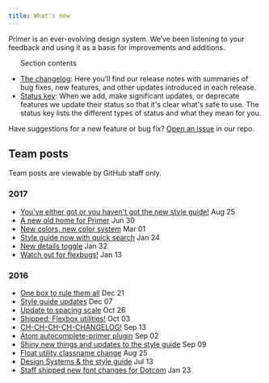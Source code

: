 ```yaml
---
title: Whatʼs new
---
```


<p classs="f3-light">Primer is an ever-evolving design system. We’ve been listening to your feedback and using it as a basis for improvements and additions.</p>

<ul class="list-style-none border-left border-thick mb-6">
<p class="h5 mb-2">Section contents</p>

  <li class="mb-3"><a class="text-bold" href="changelog">The changelog</a>: Here you’ll find our release notes with summaries of bug fixes, new features, and other updates introduced in each release.</li>
  <li class="mb-3"><a class="text-bold" href="status-key">Status key</a>: When we add, make significant updates, or deprecate features we update their status so that it's clear what's safe to use. The status key lists the different types of status and what they mean for you.</li>
</ul>

Have suggestions for a new feature or bug fix? [Open an issue](https://github.com/primer/primer/issues/new) in our repo.

## Team posts

Team posts are viewable by GitHub staff only.

<h3>2017</h3>
<ul class="list-style-none pl-0 mb-6">
  <li>
    <a href="https://team.githubapp.com/posts/30041">You've either got or you haven't got the new style guide!</a>
    <span class="text-gray text-small">Aug 25</span>
  </li>
  <li>
    <a href="https://team.githubapp.com/posts/29851">A new old home for Primer</a>
    <span class="text-gray text-small">Jun 30</span>
  </li>
  <li>
    <a href="https://team.githubapp.com/posts/29503">New colors, new color system</a>
    <span class="text-gray text-small">Mar 01</span>
  </li>
  <li>
    <a href="https://team.githubapp.com/posts/29387">Style guide now with quick search</a>
    <span class="text-gray text-small">Jan 24</span>
  </li>
  <li>
    <a href="https://team.githubapp.com/posts/29379">New details toggle</a>
     <span class="text-gray text-small">Jan 32</span>
  </li>
  <li>
    <a href="https://team.githubapp.com/posts/29365">Watch out for flexbugs!</a>
     <span class="text-gray text-small">Jan 13</span>
  </li>
</ul>

<h3>2016</h3>
<ul class="list-style-none pl-0 mb-6">
  <li>
    <a href="https://team.githubapp.com/posts/29325">One box to rule them all</a>
     <span class="text-gray text-small">Dec 21</span>
  </li>
  <li>
    <a href="https://team.githubapp.com/posts/29281">Style guide updates</a>
     <span class="text-gray text-small">Dec 07</span>

  </li>
  <li>
    <a href="https://team.githubapp.com/posts/29119">Update to spacing scale</a>
     <span class="text-gray text-small">Oct 26</span>

  </li>
  <li>
    <a href="https://team.githubapp.com/posts/29053">Shipped: Flexbox utilities!</a>
     <span class="text-gray text-small">Oct 03</span>
  </li>
  <li>
    <a href="https://team.githubapp.com/posts/28994">CH-CH-CH-CH-CHANGELOG!</a>
     <span class="text-gray text-small">Sep 13</span>
  </li>
  <li>
    <a href="https://team.githubapp.com/posts/28954">Atom autocomplete-primer plugin</a>
     <span class="text-gray text-small">Sep 02</span>
  </li>
  <li>
    <a href="https://team.githubapp.com/posts/28982">Shiny new things and updates to the style guide</a>
     <span class="text-gray text-small">Sep 09</span>

  </li>
  <li>
    <a href="https://team.githubapp.com/posts/28912">Float utility classname change</a>
     <span class="text-gray text-small">Aug 25</span>

  </li>
  <li>
    <a href="https://team.githubapp.com/posts/28722">Design Systems & the style guide</a>
     <span class="text-gray text-small">Jul 13</span>

  </li>
  <li>
    <a href="https://team.githubapp.com/posts/28645">Staff shipped new font changes for Dotcom</a>
     <span class="text-gray text-small">Jan 23</span>

  </li>
</ul>
